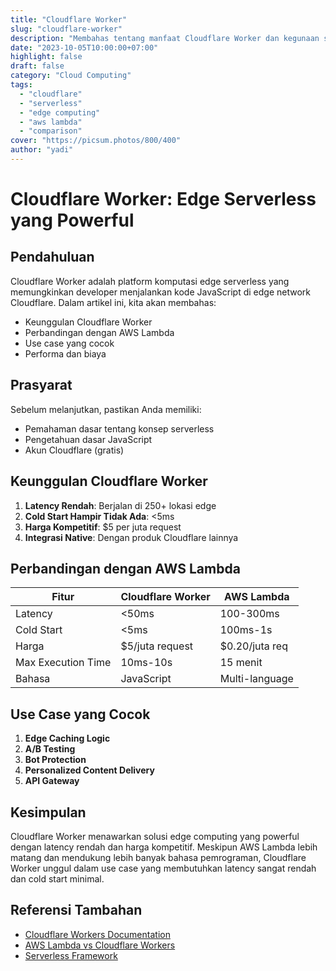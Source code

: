 ```yaml
---
title: "Cloudflare Worker"
slug: "cloudflare-worker"
description: "Membahas tentang manfaat Cloudflare Worker dan kegunaan sebagai edge serverless head to head dengan AWS Lambda dll"
date: "2023-10-05T10:00:00+07:00"
highlight: false
draft: false
category: "Cloud Computing"
tags:
  - "cloudflare"
  - "serverless"
  - "edge computing"
  - "aws lambda"
  - "comparison"
cover: "https://picsum.photos/800/400"
author: "yadi"
---
```


# Cloudflare Worker: Edge Serverless yang Powerful

## Pendahuluan

Cloudflare Worker adalah platform komputasi edge serverless yang memungkinkan developer menjalankan kode JavaScript di edge network Cloudflare. Dalam artikel ini, kita akan membahas:

- Keunggulan Cloudflare Worker
- Perbandingan dengan AWS Lambda
- Use case yang cocok
- Performa dan biaya

## Prasyarat

Sebelum melanjutkan, pastikan Anda memiliki:
- Pemahaman dasar tentang konsep serverless
- Pengetahuan dasar JavaScript
- Akun Cloudflare (gratis)

## Keunggulan Cloudflare Worker

1. **Latency Rendah**: Berjalan di 250+ lokasi edge
2. **Cold Start Hampir Tidak Ada**: <5ms
3. **Harga Kompetitif**: $5 per juta request
4. **Integrasi Native**: Dengan produk Cloudflare lainnya

## Perbandingan dengan AWS Lambda

| Fitur              | Cloudflare Worker | AWS Lambda       |
|--------------------|-------------------|------------------|
| Latency            | <50ms             | 100-300ms        |
| Cold Start         | <5ms              | 100ms-1s         |
| Harga              | $5/juta request   | $0.20/juta req   |
| Max Execution Time | 10ms-10s          | 15 menit         |
| Bahasa             | JavaScript        | Multi-language   |

## Use Case yang Cocok

1. **Edge Caching Logic**
2. **A/B Testing**
3. **Bot Protection**
4. **Personalized Content Delivery**
5. **API Gateway**

## Kesimpulan

Cloudflare Worker menawarkan solusi edge computing yang powerful dengan latency rendah dan harga kompetitif. Meskipun AWS Lambda lebih matang dan mendukung lebih banyak bahasa pemrograman, Cloudflare Worker unggul dalam use case yang membutuhkan latency sangat rendah dan cold start minimal.

## Referensi Tambahan

- [Cloudflare Workers Documentation](https://developers.cloudflare.com/workers/)
- [AWS Lambda vs Cloudflare Workers](https://blog.cloudflare.com/comparing-cloudflare-workers-to-aws-lambda/)
- [Serverless Framework](https://www.serverless.com/)
